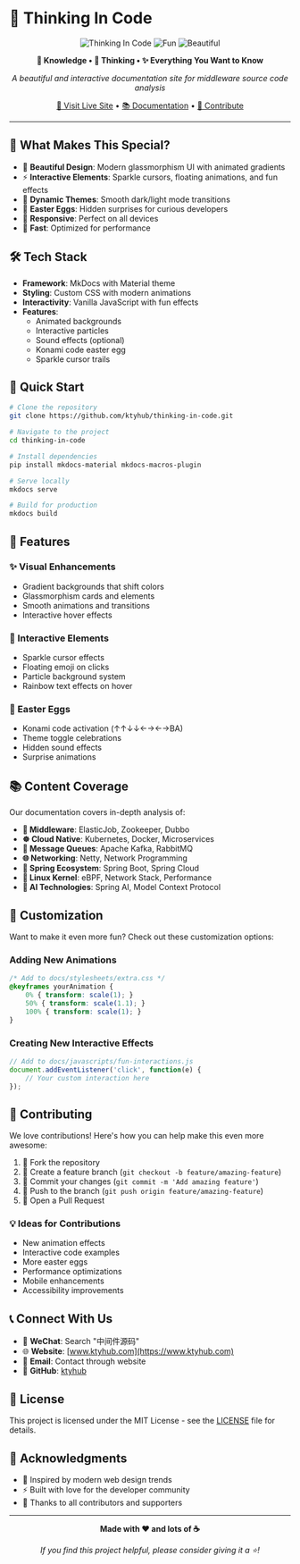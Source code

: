 # 🚀 Thinking In Code

<div align="center">

![Thinking In Code](https://img.shields.io/badge/Thinking-In%20Code-blueviolet?style=for-the-badge&logo=github)
![Fun](https://img.shields.io/badge/Made%20with-❤️%20%26%20☕-red?style=for-the-badge)
![Beautiful](https://img.shields.io/badge/Beautiful-✨-yellow?style=for-the-badge)

**🧠 Knowledge • 💭 Thinking • ✨ Everything You Want to Know**

*A beautiful and interactive documentation site for middleware source code analysis*

[🌟 Visit Live Site](https://www.ktyhub.com) • [📚 Documentation](docs/) • [🎨 Contribute](#contributing)

</div>

---

## 🎯 What Makes This Special?

- 🎨 **Beautiful Design**: Modern glassmorphism UI with animated gradients
- ⚡ **Interactive Elements**: Sparkle cursors, floating animations, and fun effects
- 🌈 **Dynamic Themes**: Smooth dark/light mode transitions
- 🎪 **Easter Eggs**: Hidden surprises for curious developers
- 📱 **Responsive**: Perfect on all devices
- 🚀 **Fast**: Optimized for performance

## 🛠️ Tech Stack

- **Framework**: MkDocs with Material theme
- **Styling**: Custom CSS with modern animations
- **Interactivity**: Vanilla JavaScript with fun effects
- **Features**: 
  - Animated backgrounds
  - Interactive particles
  - Sound effects (optional)
  - Konami code easter egg
  - Sparkle cursor trails

## 🚀 Quick Start

```bash
# Clone the repository
git clone https://github.com/ktyhub/thinking-in-code.git

# Navigate to the project
cd thinking-in-code

# Install dependencies
pip install mkdocs-material mkdocs-macros-plugin

# Serve locally
mkdocs serve

# Build for production
mkdocs build
```

## 🎨 Features

### ✨ Visual Enhancements
- Gradient backgrounds that shift colors
- Glassmorphism cards and elements
- Smooth animations and transitions
- Interactive hover effects

### 🎪 Interactive Elements
- Sparkle cursor effects
- Floating emoji on clicks
- Particle background system
- Rainbow text effects on hover

### 🎯 Easter Eggs
- Konami code activation (↑↑↓↓←→←→BA)
- Theme toggle celebrations
- Hidden sound effects
- Surprise animations

## 📚 Content Coverage

Our documentation covers in-depth analysis of:

- **🔧 Middleware**: ElasticJob, Zookeeper, Dubbo
- **☸️ Cloud Native**: Kubernetes, Docker, Microservices  
- **📨 Message Queues**: Apache Kafka, RabbitMQ
- **🌐 Networking**: Netty, Network Programming
- **🍃 Spring Ecosystem**: Spring Boot, Spring Cloud
- **🐧 Linux Kernel**: eBPF, Network Stack, Performance
- **🤖 AI Technologies**: Spring AI, Model Context Protocol

## 🎨 Customization

Want to make it even more fun? Check out these customization options:

### Adding New Animations
```css
/* Add to docs/stylesheets/extra.css */
@keyframes yourAnimation {
    0% { transform: scale(1); }
    50% { transform: scale(1.1); }
    100% { transform: scale(1); }
}
```

### Creating New Interactive Effects
```javascript
// Add to docs/javascripts/fun-interactions.js
document.addEventListener('click', function(e) {
    // Your custom interaction here
});
```

## 🤝 Contributing

We love contributions! Here's how you can help make this even more awesome:

1. 🍴 Fork the repository
2. 🌟 Create a feature branch (`git checkout -b feature/amazing-feature`)
3. 💫 Commit your changes (`git commit -m 'Add amazing feature'`)
4. 🚀 Push to the branch (`git push origin feature/amazing-feature`)
5. 🎉 Open a Pull Request

### 💡 Ideas for Contributions
- New animation effects
- Interactive code examples
- More easter eggs
- Performance optimizations
- Mobile enhancements
- Accessibility improvements

## 📞 Connect With Us

- 💬 **WeChat**: Search "中间件源码"
- 🌐 **Website**: [www.ktyhub.com](https://www.ktyhub.com)
- 📧 **Email**: Contact through website
- 🐙 **GitHub**: [ktyhub](https://github.com/ktyhub)

## 📄 License

This project is licensed under the MIT License - see the [LICENSE](LICENSE) file for details.

## 🙏 Acknowledgments

- 🎨 Inspired by modern web design trends
- ⚡ Built with love for the developer community
- 🌟 Thanks to all contributors and supporters

---

<div align="center">

**Made with ❤️ and lots of ☕**

*If you find this project helpful, please consider giving it a ⭐!*

</div>


